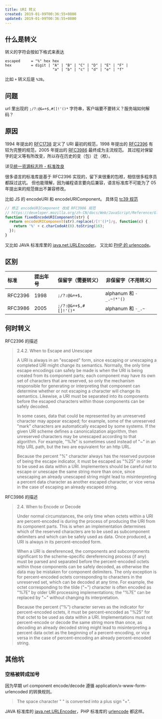 ```yaml
---
title: URI 转义
created: 2019-01-09T00:36:55+0800
updated: 2019-01-09T00:36:55+0800
---
```



## 什么是转义

转义的字符会按如下格式来表达

```
escaped     = "%" hex hex
hex         = digit | "A" | "B" | "C" | "D" | "E" | "F" |
                      "a" | "b" | "c" | "d" | "e" | "f"
```

比如 `+` 转义后是 `%2B`。

## 问题

url 里出现的 `;/?:@&=+$,#[]!'()*` 字符串，客户端要不要转义？服务端如何解码？

## 原因

1994 年提出的 [RFC1738][] 定义了 URI 最初的规范，1998 年提出的 [RFC2396][] 有较为完整的规范，2005 年提出的 [RFC3986][] 最终成为主流规范。
其过程对保留字的定义等有所改变，所以存在历史的变（包）迁（袱）。

详见[统一资源标志符 - 标准改良](https://www.wikiwand.com/zh-tw/%E7%BB%9F%E4%B8%80%E8%B5%84%E6%BA%90%E6%A0%87%E5%BF%97%E7%AC%A6#/%E6%A0%87%E5%87%86%E6%94%B9%E8%89%AF)

很多语言的标准库是基于 RFC2396 实现的，留下来很重的包袱，相信很多程序员都踩过这坑。
但也能理解，因为编程语言要向后兼容，语言标准库不可能为了 05 年提出来的规范做出不兼容修改。

比如 JS 的 encodeURI 和 encodeURIComponent。
具体见 [tc39 规范](https://tc39.github.io/ecma262/#sec-uri-syntax-and-semantics)

```js
// 修正 encodeURIComponent 改成 RFC3986 规范
// https://developer.mozilla.org/zh-CN/docs/Web/JavaScript/Reference/Global_Objects/encodeURIComponent
function fixedEncodeURIComponent(str) {
  return encodeURIComponent(str).replace(/[!'()*]/g, function(c) {
    return '%' + c.charCodeAt(0).toString(16);
  });
}
```

又比如 JAVA 标准库里的 [java.net.URLEncoder][]。
又比如 [PHP 的 urlencode][PHP]。

## 区别

| 标准    | 提出年号 | 保留字（需要转义）   | 非保留字（不用转义）    |
|:--------|:---------|:---------------------|-------------------------|
| RFC2396 | 1998     | `;/?:@&=+$,`         | alphanum 和 `-_.~!*'()` |
| RFC3986 | 2005     | `;/?:@&=+$,#[]!'()*` | alphanum 和 `-_.~`      |

## 何时转义

RFC2396 的描述

> 2.4.2. When to Escape and Unescape
>
>   A URI is always in an "escaped" form, since escaping or unescaping a
>   completed URI might change its semantics.  Normally, the only time
>   escape encodings can safely be made is when the URI is being created
>   from its component parts; each component may have its own set of
>   characters that are reserved, so only the mechanism responsible for
>   generating or interpreting that component can determine whether or
>   not escaping a character will change its semantics. Likewise, a URI
>   must be separated into its components before the escaped characters
>   within those components can be safely decoded.
>
>   In some cases, data that could be represented by an unreserved
>   character may appear escaped; for example, some of the unreserved
>   "mark" characters are automatically escaped by some systems.  If the
>   given URI scheme defines a canonicalization algorithm, then
>   unreserved characters may be unescaped according to that algorithm.
>   For example, "%7e" is sometimes used instead of "~" in an http URL
>   path, but the two are equivalent for an http URL.
>
>   Because the percent "%" character always has the reserved purpose of
>   being the escape indicator, it must be escaped as "%25" in order to
>   be used as data within a URI.  Implementers should be careful not to
>   escape or unescape the same string more than once, since unescaping
>   an already unescaped string might lead to misinterpreting a percent
>   data character as another escaped character, or vice versa in the
>   case of escaping an already escaped string.

RFC3986 的描述

> 2.4.  When to Encode or Decode
>
>   Under normal circumstances, the only time when octets within a URI
>   are percent-encoded is during the process of producing the URI from
>   its component parts.  This is when an implementation determines which
>   of the reserved characters are to be used as subcomponent delimiters
>   and which can be safely used as data.  Once produced, a URI is always
>   in its percent-encoded form.
>
>   When a URI is dereferenced, the components and subcomponents
>   significant to the scheme-specific dereferencing process (if any)
>   must be parsed and separated before the percent-encoded octets within
>   those components can be safely decoded, as otherwise the data may be
>   mistaken for component delimiters.  The only exception is for
>   percent-encoded octets corresponding to characters in the unreserved
>   set, which can be decoded at any time.  For example, the octet
>   corresponding to the tilde ("~") character is often encoded as "%7E"
>   by older URI processing implementations; the "%7E" can be replaced by
>   "~" without changing its interpretation.
>
>   Because the percent ("%") character serves as the indicator for
>   percent-encoded octets, it must be percent-encoded as "%25" for that
>   octet to be used as data within a URI.  Implementations must not
>   percent-encode or decode the same string more than once, as decoding
>   an already decoded string might lead to misinterpreting a percent
>   data octet as the beginning of a percent-encoding, or vice versa in
>   the case of percent-encoding an already percent-encoded string.

## 其他坑

### 空格被转成加号

因为早期 url component encode/decode 遵循 application/x-www-form-urlencoded 的转换规则。

> The space character "   " is converted into a plus sign "+".

JAVA 标准库的 [java.net.URLEncoder][]，PHP 标准库的 [urlencode][PHP] 都这样。


[PHP]: https://www.php.net/manual/en/function.urlencode.php
[java.net.URLEncoder]: https://docs.oracle.com/en/java/javase/12/docs/api/java.base/java/net/URLEncoder.html
[RFC1738]: https://www.rfc-editor.org/rfc/rfc1738
[RFC2396]: https://www.rfc-editor.org/rfc/rfc2396
[RFC3986]: https://www.rfc-editor.org/rfc/rfc3986
